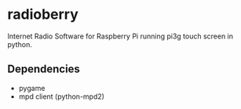 radioberry
==========

Internet Radio Software for Raspberry Pi running pi3g touch screen in python.

Dependencies
------------

- pygame
- mpd client (python-mpd2)